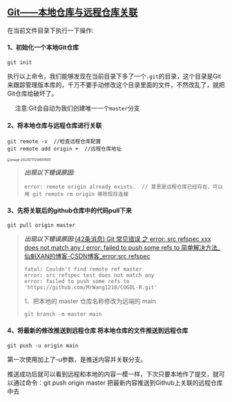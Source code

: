 ## [Git——本地仓库与远程仓库关联](https://www.cnblogs.com/dreamstartplace/p/15831037.html)

在当前文件目录下执行一下操作:

#### **1、初始化一个本地Git仓库**

```git
git init
```

 执行以上命令，我们能够发现在当前目录下多了一个`.git`的目录，这个目录是Git来跟踪管理版本库的，千万不要手动修改这个目录里面的文件，不然改乱了，就把Git仓库给破坏了。

　 注意:Git会自动为我们创建唯一一个`master`分支

#### 2、将本地仓库与远程仓库进行关联

```
git remote -v  //检查远程仓库配置
git remote add origin +  //远程仓库地址
```

<img src="C:\Users\Admin\AppData\Roaming\Typora\typora-user-images\image-20220717214930505.png" alt="image-20220717214930505" style="zoom: 50%;" />

> ***出现以下错误原因:***
>
> ```
> error: remote origin already exists.  // 意思是远程仓库已经存在，可以用 git remote rm origin 移除现存连接
> ```
>
> 

#### 3、先将关联后的github仓库中的代码pull下来

```
git pull origin master
```

> ***出现以下错误原因:***[(42条消息) Git 常见错误 之 error: src refspec xxx does not match any / error: failed to push some refs to 简单解决方法_仙魁XAN的博客-CSDN博客_error:src refspec](https://blog.csdn.net/u014361280/article/details/109703556)
>
> ```
> fatal: Couldn't find remote ref master
> error: src refspec test does not match any
> error: failed to push some refs to 'https://github.com/MrWang1218/COGDL-R.git'
> ```
>
> 1、把本地的 master 仓库名称修改为远端的 main
>
> ```
> git branch -m master main
> ```
>
> 

#### 4、将最新的修改推送到远程仓库 将本地仓库的文件推送到远程仓库

```
git push -u origin main
```

 第一次使用加上了-u参数，是推送内容并关联分支。

推送成功后就可以看到远程和本地的内容一模一样，下次只要本地作了提交，就可以通过命令：git push origin master   把最新内容推送到Github上关联的远程仓库中去